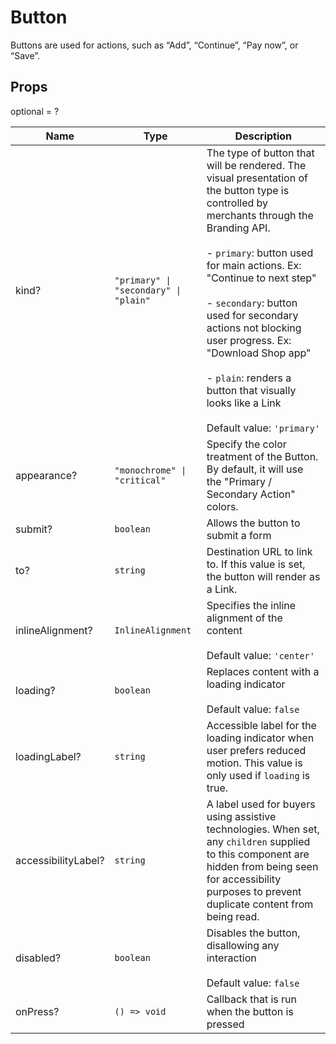 # Button

Buttons are used for actions, such as “Add”, “Continue”, “Pay now”, or “Save”.

## Props
optional = ?

| Name | Type | Description |
| --- | --- | --- |
| kind? | <code>"primary" &#124; "secondary" &#124; "plain"</code> | The type of button that will be rendered. The visual presentation of the button type is controlled by merchants through the Branding API.<br /><br /> - `primary`: button used for main actions. Ex: &#34;Continue to next step&#34;<br /><br />- `secondary`: button used for secondary actions not blocking user progress. Ex: &#34;Download Shop app&#34;<br /><br />- `plain`: renders a button that visually looks like a Link<br /><br /> Default value: <code>'primary'</code> |
| appearance? | <code>"monochrome" &#124; "critical"</code> | Specify the color treatment of the Button. By default, it will use the &#34;Primary / Secondary Action&#34; colors.  |
| submit? | <code>boolean</code> | Allows the button to submit a form  |
| to? | <code>string</code> | Destination URL to link to. If this value is set, the button will render as a Link.  |
| inlineAlignment? | <code>InlineAlignment</code> | Specifies the inline alignment of the content<br /><br />Default value: <code>'center'</code> |
| loading? | <code>boolean</code> | Replaces content with a loading indicator<br /><br />Default value: <code>false</code> |
| loadingLabel? | <code>string</code> | Accessible label for the loading indicator when user prefers reduced motion. This value is only used if `loading` is true.  |
| accessibilityLabel? | <code>string</code> | A label used for buyers using assistive technologies. When set, any `children` supplied to this component are hidden from being seen for accessibility purposes to prevent duplicate content from being read.  |
| disabled? | <code>boolean</code> | Disables the button, disallowing any interaction<br /><br />Default value: <code>false</code> |
| onPress? | <code>() => void</code> | Callback that is run when the button is pressed  |